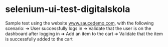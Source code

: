 # selenium-ui-test-digitalskola

Sample test using the website www.saucedemo.com, with the following scenario:
➔ User successfully logs in
➔ Validate that the user is on the dashboard after logging in
➔ Add an item to the cart
➔ Validate that the item is successfully added to the cart
